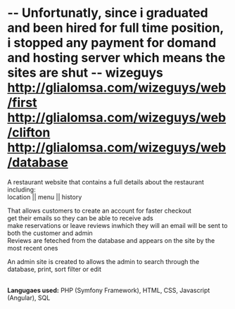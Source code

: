<b> -- Unfortunatly, since i graduated and been hired for full time position, i stopped any payment for domand and hosting server  which means the sites are shut -- </b>
wizeguys http://glialomsa.com/wizeguys/web/first
http://glialomsa.com/wizeguys/web/clifton
http://glialomsa.com/wizeguys/web/database
========
A restaurant website that contains a full details about the restaurant including:
<br>location || menu || history
<br>

That allows customers to create an account for faster checkout<br>
get their emails so they can be able to receive ads<br>
make reservations or leave reviews inwhich they will an email will be sent to both the customer and admin
<br>Reviews are feteched from the database and appears on the site by the most recent ones


An admin site is created to allows the admin to search through the database, print, sort filter or edit


 

<br><b>Langugaes used:</b> PHP (Symfony Framework), HTML, CSS, Javascript (Angular), SQL
